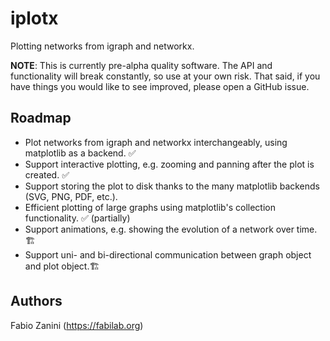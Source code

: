 # iplotx
Plotting networks from igraph and networkx.

**NOTE**: This is currently pre-alpha quality software. The API and functionality will break constantly, so use at your own risk. That said, if you have things you would like to see improved, please open a GitHub issue.

## Roadmap
- Plot networks from igraph and networkx interchangeably, using matplotlib as a backend. ✅
- Support interactive plotting, e.g. zooming and panning after the plot is created. ✅
- Support storing the plot to disk thanks to the many matplotlib backends (SVG, PNG, PDF, etc.).
- Efficient plotting of large graphs using matplotlib's collection functionality. ✅ (partially)
- Support animations, e.g. showing the evolution of a network over time. 🏗️
- Support uni- and bi-directional communication between graph object and plot object.🏗️

## Authors
Fabio Zanini (https://fabilab.org)

